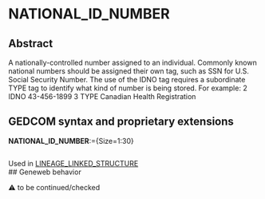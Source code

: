 ﻿# NATIONAL_ID_NUMBER
## Abstract
A nationally-controlled number assigned to an individual. Commonly known national numbers should
be assigned their own tag, such as SSN for U.S. Social Security Number. The use of the IDNO tag
requires a subordinate TYPE tag to identify what kind of number is being stored.
For example:
2 IDNO 43-456-1899
3 TYPE Canadian Health Registration


## GEDCOM syntax and proprietary extensions

**NATIONAL_ID_NUMBER**:={Size=1:30}
<pre>
</pre>
Used in <a href=Ged.LINEAGE_LINKED_STRUCTURE.md>LINEAGE_LINKED_STRUCTURE</a><br />## Geneweb behavior


:warning: to be continued/checked

